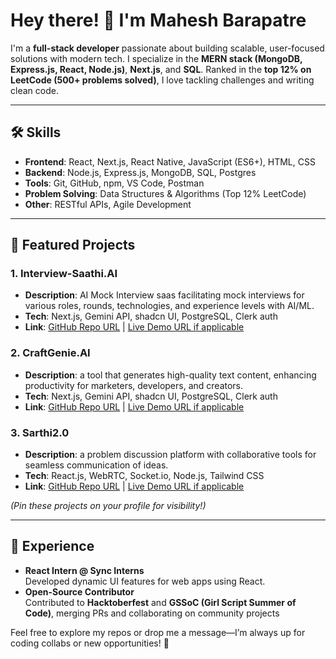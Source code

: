 # Hey there! 👋 I'm Mahesh Barapatre

I'm a **full-stack developer** passionate about building scalable, user-focused solutions with modern tech. I specialize in the **MERN stack (MongoDB, Express.js, React, Node.js)**, **Next.js**, and **SQL**. Ranked in the **top 12% on LeetCode (500+ problems solved)**, I love tackling challenges and writing clean code.

---

## 🛠️ Skills
- **Frontend**: React, Next.js, React Native, JavaScript (ES6+), HTML, CSS
- **Backend**: Node.js, Express.js, MongoDB, SQL, Postgres
- **Tools**: Git, GitHub, npm, VS Code, Postman
- **Problem Solving**: Data Structures & Algorithms (Top 12% LeetCode)
- **Other**: RESTful APIs, Agile Development

---

## 🌟 Featured Projects
### 1. Interview-Saathi.AI
- **Description**: AI Mock Interview saas facilitating mock interviews for various roles, rounds, technologies, and experience levels with AI/ML.
- **Tech**: Next.js, Gemini API, shadcn UI, PostgreSQL, Clerk auth
- **Link**: [GitHub Repo URL](https://github.com/mahesh-barapatre/Interview-Saathi) | [Live Demo URL if applicable](https://interview-saathi-nine.vercel.app/) 

### 2. CraftGenie.AI
- **Description**: a tool that generates high-quality text content, enhancing productivity for marketers, developers, and creators.
- **Tech**: Next.js, Gemini API, shadcn UI, PostgreSQL, Clerk auth
- **Link**: [GitHub Repo URL](https://github.com/mahesh-barapatre/CraftGenie.AI) | [Live Demo URL if applicable](https://craft-genie-ai.vercel.app/)

### 3. Sarthi2.0
- **Description**: a problem discussion platform with collaborative tools for seamless communication of ideas.
- **Tech**: React.js, WebRTC, Socket.io, Node.js, Tailwind CSS
- **Link**: [GitHub Repo URL](https://github.com/mahesh-barapatre/Sarthi2.0) | [Live Demo URL if applicable](https://sarthi2-0.vercel.app/)

*(Pin these projects on your profile for visibility!)*

---

## 💼 Experience
- **React Intern @ Sync Interns**  
  Developed dynamic UI features for web apps using React.
- **Open-Source Contributor**  
  Contributed to **Hacktoberfest** and **GSSoC (Girl Script Summer of Code)**, merging PRs and collaborating on community projects

Feel free to explore my repos or drop me a message—I’m always up for coding collabs or new opportunities! 🚀
